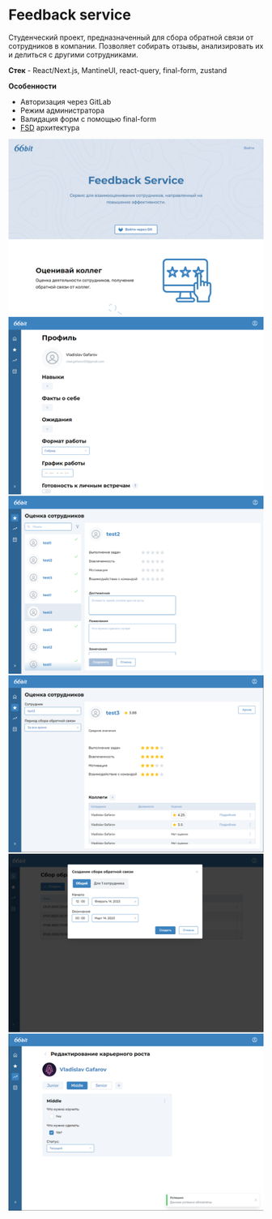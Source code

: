 # Feedback service

Студенческий проект, предназначенный для сбора обратной связи от сотрудников в компании. Позволяет собирать отзывы, анализировать их и делиться с другими сотрудниками.

**Стек** - React/Next.js, MantineUI, react-query, final-form, zustand

**Особенности**
- Авторизация через GitLab
- Режим администратора
- Валидация форм с помощью final-form
- [FSD](https://feature-sliced.design) архитектура

![main](main.png)
![profile](profile.png)
![feedback](feedback.png)
![admin-feedback](admin-feedback.png)
![event](event.png)
![career](career.png)
